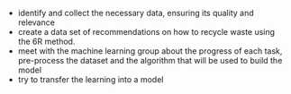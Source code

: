 - identify and collect the necessary data, ensuring its quality and relevance 
- create a data set of recommendations on how to recycle waste using the 6R method.
- meet with the machine learning group about the progress of each task, pre-process the dataset and the algorithm that will be used to build the model
- try to transfer the learning into a model
